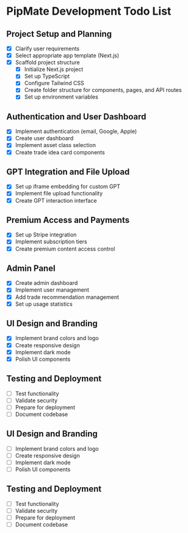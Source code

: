 # PipMate Development Todo List

## Project Setup and Planning
- [x] Clarify user requirements
- [x] Select appropriate app template (Next.js)
- [x] Scaffold project structure
  - [x] Initialize Next.js project
  - [x] Set up TypeScript
  - [x] Configure Tailwind CSS
  - [x] Create folder structure for components, pages, and API routes
  - [x] Set up environment variables

## Authentication and User Dashboard
- [x] Implement authentication (email, Google, Apple)
- [x] Create user dashboard
- [x] Implement asset class selection
- [x] Create trade idea card components

## GPT Integration and File Upload
- [x] Set up iframe embedding for custom GPT
- [x] Implement file upload functionality
- [x] Create GPT interaction interface

## Premium Access and Payments
- [x] Set up Stripe integration
- [x] Implement subscription tiers
- [x] Create premium content access control

## Admin Panel
- [x] Create admin dashboard
- [x] Implement user management
- [x] Add trade recommendation management
- [x] Set up usage statistics

## UI Design and Branding
- [x] Implement brand colors and logo
- [x] Create responsive design
- [x] Implement dark mode
- [x] Polish UI components

## Testing and Deployment
- [ ] Test functionality
- [ ] Validate security
- [ ] Prepare for deployment
- [ ] Document codebase

## UI Design and Branding
- [ ] Implement brand colors and logo
- [ ] Create responsive design
- [ ] Implement dark mode
- [ ] Polish UI components

## Testing and Deployment
- [ ] Test functionality
- [ ] Validate security
- [ ] Prepare for deployment
- [ ] Document codebase
